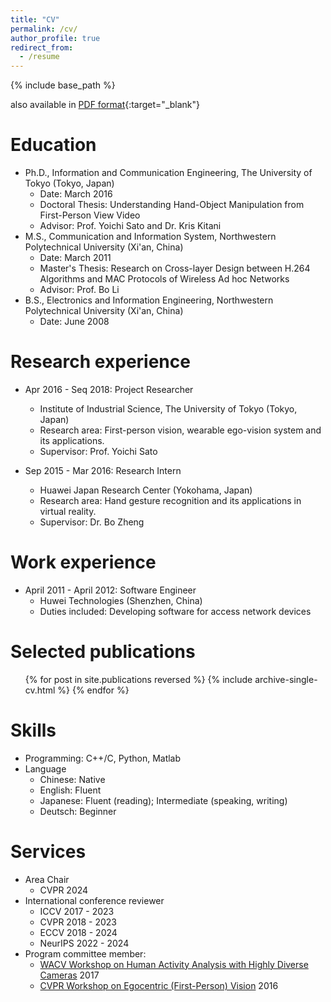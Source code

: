 ```yaml
---
title: "CV"
permalink: /cv/
author_profile: true
redirect_from:
  - /resume
---
```


{% include base_path %}

also available in [PDF format](http://cai-mj.github.io/files/Academic_Resume_CV.pdf){:target="_blank"}

Education
======
* Ph.D., Information and Communication Engineering, The University of Tokyo (Tokyo, Japan)
  * Date: March 2016
  * Doctoral Thesis: Understanding Hand-Object Manipulation from First-Person View Video
  * Advisor: Prof. Yoichi Sato and Dr. Kris Kitani
* M.S., Communication and Information System, Northwestern Polytechnical University (Xi'an, China)
  * Date: March 2011
  * Master's Thesis: Research on Cross-layer Design between H.264 Algorithms and MAC Protocols of Wireless Ad hoc Networks
  * Advisor: Prof. Bo Li
* B.S., Electronics and Information Engineering, Northwestern Polytechnical University (Xi'an, China)
  * Date: June 2008

Research experience
======
* Apr 2016 - Seq 2018: Project Researcher
  * Institute of Industrial Science, The University of Tokyo (Tokyo, Japan)
  * Research area: First-person vision, wearable ego-vision system and its applications. 
  * Supervisor: Prof. Yoichi Sato

* Sep 2015 - Mar 2016: Research Intern
  * Huawei Japan Research Center (Yokohama, Japan)
  * Research area: Hand gesture recognition and its applications in virtual reality.
  * Supervisor: Dr. Bo Zheng
  
Work experience
======
* April 2011 - April 2012: Software Engineer
  * Huwei Technologies (Shenzhen, China)
  * Duties included: Developing software for access network devices 

Selected publications
======
  <ul>{% for post in site.publications reversed %}
    {% include archive-single-cv.html %}
  {% endfor %}</ul>
  
Skills
======
* Programming: C++/C, Python, Matlab
* Language
  * Chinese: Native
  * English: Fluent
  * Japanese: Fluent (reading); Intermediate (speaking, writing)
  * Deutsch: Beginner

Services
======
* Area Chair
  * CVPR 2024
* International conference reviewer
  * ICCV 2017 - 2023
  * CVPR 2018 - 2023
  * ECCV 2018 - 2024
  * NeurIPS 2022 - 2024
* Program committee member:
  * [WACV Workshop on Human Activity Analysis with Highly Diverse Cameras](http://printeps.org/HDC2017/) 2017
  * [CVPR Workshop on Egocentric (First-Person) Vision](http://www.cbi.gatech.edu/fpv2016/) 2016
